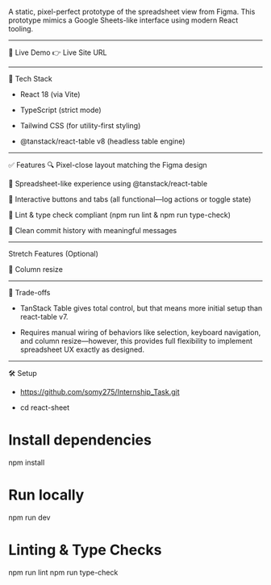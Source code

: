 A static, pixel-perfect prototype of the spreadsheet view from Figma.
This prototype mimics a Google Sheets-like interface using modern React tooling.
____________________________________________________________________________________________________________________________________

🚀 Live Demo
👉 Live Site URL

__________________________________________________________________________________________________________________________________

🧰 Tech Stack 

- React 18 (via Vite)

- TypeScript (strict mode)

- Tailwind CSS (for utility-first styling)

- @tanstack/react-table v8 (headless table engine)

________________________________________________________________________________________________________________

✅ Features
🔍 Pixel-close layout matching the Figma design

🔢 Spreadsheet-like experience using @tanstack/react-table 

🔘 Interactive buttons and tabs (all functional—log actions or toggle state)

🧼 Lint & type check compliant (npm run lint & npm run type-check)

🧾 Clean commit history with meaningful messages

_________________________________________________________________________________________________________________

 Stretch Features (Optional)
 
📏 Column resize

_______________________________________________________________________________________________________________

🧠 Trade-offs
- TanStack Table gives total control, but that means more initial setup than react-table v7.

- Requires manual wiring of behaviors like selection, keyboard navigation, and column resize—however, this provides full flexibility to implement spreadsheet UX exactly as designed.

_______________________________________________________________________________________________________________

🛠️ Setup

- https://github.com/somy275/Internship_Task.git

- cd react-sheet

 # Install dependencies
npm install

# Run locally
npm run dev

# Linting & Type Checks
npm run lint
npm run type-check
